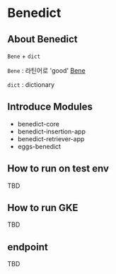 # Benedict

## About Benedict

`Bene` + `dict`

`Bene` : 라틴어로 'good' [Bene](https://en.wiktionary.org/wiki/bene#Latin)

`dict` : dictionary

## Introduce Modules

* benedict-core
* benedict-insertion-app
* benedict-retriever-app
* eggs-benedict

## How to run on test env

TBD

## How to run GKE

TBD

## endpoint

TBD